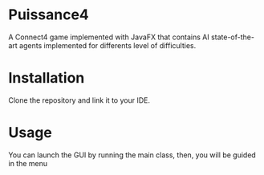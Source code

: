 # Puissance4 
A Connect4 game implemented with JavaFX that contains AI state-of-the-art agents implemented for differents level of difficulties.

# Installation 

Clone the repository and link it to your IDE.

# Usage 

You can launch the GUI by running the main class, then, you will be guided in the menu


